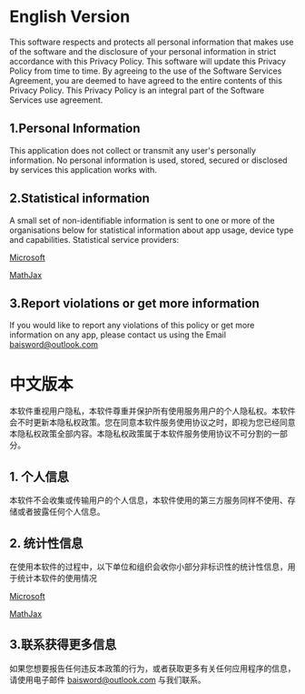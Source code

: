 # English Version

This software respects and protects all personal information that makes use of the software and the disclosure of your personal information in strict accordance with this Privacy Policy. This software will update this Privacy Policy from time to time. By agreeing to the use of the Software Services Agreement, you are deemed to have agreed to the entire contents of this Privacy Policy. This Privacy Policy is an integral part of the Software Services use agreement.

## 1.Personal Information

This application does not collect or transmit any user's personally information. No personal information is used, stored, secured or disclosed by services this application works with.

## 2.Statistical information

A small set of non-identifiable information is sent to one or more of the organisations below for statistical information about app usage, device type and capabilities. Statistical service providers:

[Microsoft](http://www.microsoft.com "Microsoft")

[MathJax](http://www.mathjax.org "Mathjax")

## 3.Report violations or get more information

If you would like to report any violations of this policy or get more information on any app, please contact us using the Email [baisword@outlook.com](mailto://baisword@outlook.com)

# 中文版本

本软件重视用户隐私，本软件尊重并保护所有使用服务用户的个人隐私权。本软件会不时更新本隐私权政策。您在同意本软件服务使用协议之时，即视为您已经同意本隐私权政策全部内容。本隐私权政策属于本软件服务使用协议不可分割的一部分。

## 1. 个人信息

本软件不会收集或传输用户的个人信息，本软件使用的第三方服务同样不使用、存储或者披露任何个人信息。

## 2. 统计性信息

在使用本软件的过程中，以下单位和组织会收你小部分非标识性的统计性信息，用于统计本软件的使用情况

[Microsoft](http://www.microsoft.com "Microsoft")

[MathJax](http://www.mathjax.org "Mathjax")

## 3.联系获得更多信息

如果您想要报告任何违反本政策的行为，或者获取更多有关任何应用程序的信息，请使用电子邮件 [baisword@outlook.com](mailto://baisword@outlook.com) 与我们联系。
